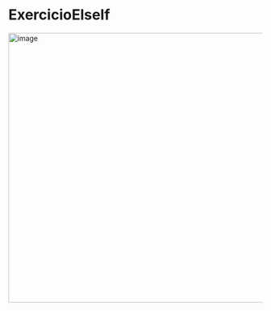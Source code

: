# ExercicioElseIf
<img width="534" alt="image" src="https://user-images.githubusercontent.com/67695977/183716483-c5585efe-76d2-4a7d-8bea-bd8893edc24b.png">
